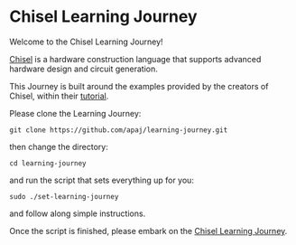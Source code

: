 # Chisel Learning Journey

Welcome to the Chisel Learning Journey!

[Chisel](https://github.com/freechipsproject/chisel3) is a hardware construction language that supports advanced hardware design and circuit generation.

This Journey is built around the examples provided by the creators of Chisel, within their [tutorial](https://github.com/ucb-bar/chisel-tutorial).

Please clone the Learning Journey:

```
git clone https://github.com/apaj/learning-journey.git
```

then change the directory:

```
cd learning-journey
```

and run the script that sets everything up for you:

```
sudo ./set-learning-journey
```

and follow along simple instructions.

Once the script is finished, please embark on the [Chisel Learning Journey](https://github.com/librecores/riscv-sodor/wiki).
